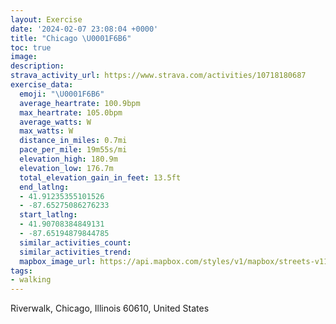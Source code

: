 ```yaml
---
layout: Exercise
date: '2024-02-07 23:08:04 +0000'
title: "Chicago \U0001F6B6"
toc: true
image:
description:
strava_activity_url: https://www.strava.com/activities/10718180687
exercise_data:
  emoji: "\U0001F6B6"
  average_heartrate: 100.9bpm
  max_heartrate: 105.0bpm
  average_watts: W
  max_watts: W
  distance_in_miles: 0.7mi
  pace_per_mile: 19m55s/mi
  elevation_high: 180.9m
  elevation_low: 176.7m
  total_elevation_gain_in_feet: 13.5ft
  end_latlng:
  - 41.91235355101526
  - -87.65275086276233
  start_latlng:
  - 41.90708384849131
  - -87.65194879844785
  similar_activities_count:
  similar_activities_trend:
  mapbox_image_url: https://api.mapbox.com/styles/v1/mapbox/streets-v11/static/path-5+787af2-1.0(ijx~Fnz~uOMHe%40N%5BDo%40eBIUEe%40EEIEK%40_%40Jm%40DWC%7B%40BMEg%40B),pin-s-s+e5b22e(-87.65368,41.90901),pin-s-f+89ae00(-87.65306,41.91095000000002)/auto/800x800?access_token=pk.eyJ1Ijoiam9zaGJlY2ttYW4iLCJhIjoiY205eWR2aDd1MWZ6djJrbXc4a3M0bWZleiJ9.XiG9OWkNcZk2QzjJbxLB4A
tags:
- walking
---
```




Riverwalk, Chicago, Illinois 60610, United States
